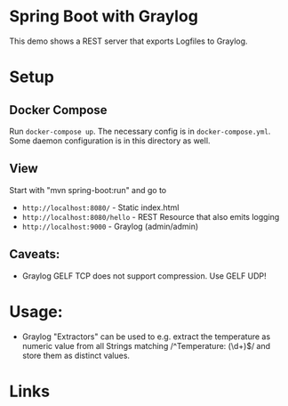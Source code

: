 Spring Boot with Graylog
========================

This demo shows a REST server that exports Logfiles to Graylog.

Setup
=====

Docker Compose
--------------

Run `docker-compose up`. The necessary config is in `docker-compose.yml`.
Some daemon configuration is in this directory as well.

View
----

Start with "mvn spring-boot:run" and go to 
* `http://localhost:8080/`              - Static index.html
* `http://localhost:8080/hello`         - REST Resource that also emits logging
* `http://localhost:9000`               - Graylog (admin/admin)

Caveats:
--------

* Graylog GELF TCP does not support compression. Use GELF UDP!

Usage:
======

* Graylog "Extractors" can be used to e.g. extract the temperature as numeric
  value from all Strings matching /^Temperature: (\d+)$/ and store them as
  distinct values.

Links
=====

